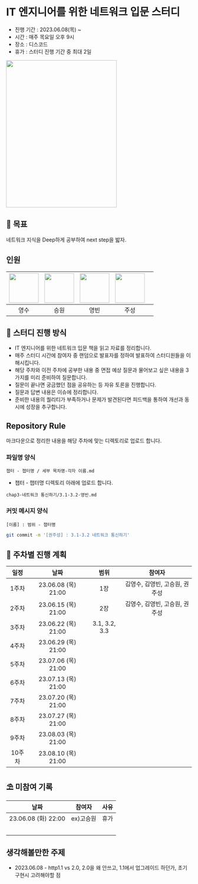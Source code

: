 # IT 엔지니어를 위한 네트워크 입문 스터디

* 진행 기간 : 2023.06.08(목) ~
* 시간 : 매주 목요일 오후 9시
* 장소 : 디스코드
* 휴가 : 스터디 진행 기간 중 최대 2일

<img src="https://contents.kyobobook.co.kr/sih/fit-in/458x0/pdt/9791165213183.jpg" width =300 height = 400 > 

## 🚩 목표
네트워크 지식을 Deep하게 공부하여 next step을 밟자.


## 인원
| [<img src="https://github.com/devYSK.png" width="80">](https://github.com/devYSK) | [<img src="https://github.com/goseungwon.png" width="80">](https://github.com/goseungwon) | [<img src="https://github.com/ybkim-dev.png" width="80">](https://github.com/ybkim-dev) | [<img src="https://github.com/JoosungKwon.png" width="80">](https://github.com/JoosungKwon) | |
|:----------------------------------------------------------------------------------:|:---------------------------------------------------------------------------------------:|:-----------------------------------------------------------------------------------:|:-----------------------------------------------------------------------------------:|:-----------------------------------------------------------------------------------:|
|          영수       |     승원        |          영빈         |      주성        |


## 🎯 스터디 진행 방식
* IT 엔지니어를 위한 네트워크 입문 책을 읽고 자료를 정리합니다.
* 매주 스터디 시간에 참여자 중 랜덤으로 발표자를 정하여 발표하여 스터디원들을 이해시킵니다.
* 해당 주차와 이전 주차에 공부한 내용 중 면접 예상 질문과 물어보고 싶은 내용을 3가지를 미리 준비하여 질문합니다.
* 질문이 끝나면 궁금했던 점을 공유하는 등 자유 토론을 진행합니다.
* 질문과 답변 내용은 이슈에 정리합니다. 
* 준비한 내용의 퀄리티가 부족하거나 문제가 발견된다면 피드백을 통하여 개선과 동시에 성장을 추구합니다.


## Repository Rule
마크다운으로 정리한 내용을 해당 주차에 맞는 디렉토리로 업로드 합니다.

### 파일명 양식
`챕터 - 챕터명 / 세부 목차명-각자 이름.md`
* 챕터 - 챕터명 디렉토리 아래에 업로드 합니다.
```
chap3-네트워크 통신하기/3.1-3.2-영빈.md
```

### 커밋 메시지 양식
`[이름] : 범위 - 챕터명  `
```sh
git commit -m '[권주성] : 3.1-3.2 네트워크 통신하기'
```


## 🎯 주차별 진행 계획
|일정|날짜|범위|참여자
|:--:|:--:|:--:|:--:|
|1주차|23.06.08 (목) 21:00|1장| 김영수, 김영빈, 고승원, 권주성 |
|2주차|23.06.15 (목) 21:00|2장| 김영수, 김영빈, 고승원, 권주성 |
|3주차|23.06.22 (목) 21:00| 3.1, 3.2, 3.3 | |
|4주차|23.06.29 (목) 21:00| | |
|5주차|23.07.06 (목) 21:00| | |
|6주차|23.07.13 (목) 21:00| | |
|7주차|23.07.20 (목) 21:00| | |
|8주차|23.07.27 (목) 21:00| | |
|9주차|23.08.03 (목) 21:00| | |
|10주차|23.08.10 (목) 21:00| | |

## ⛱️ 미참여 기록

|날짜|참여자|사유
|:--:|:--:|:--:|
|23.06.08 (화) 22:00|ex)고승원|휴가
|||
|||
|||
|||
|||

## 생각해볼만한 주제

- 2023.06.08 - http1.1 vs 2.0, 2.0을 왜 안쓰고, 1.1에서 업그레이드 하던가, 초기 구현시 고려해야할 점